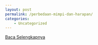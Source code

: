 ```yaml
---
layout: post
permalink: /perbedaan-mimpi-dan-harapan/
categories:
    - Uncategorized
---
```


[Baca Selengkapnya](/07)